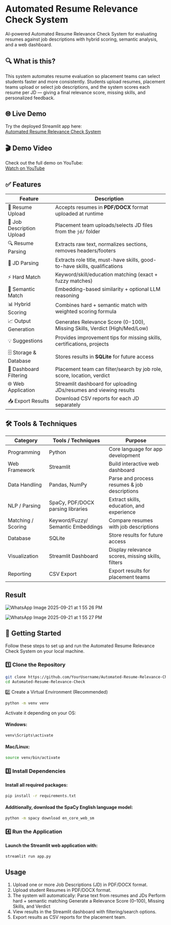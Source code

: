 # Automated Resume Relevance Check System
AI-powered Automated Resume Relevance Check System for evaluating resumes against job descriptions with hybrid scoring, semantic analysis, and a web dashboard.

## 🔍 What is this?

This system automates resume evaluation so placement teams can select students faster and more consistently. Students upload resumes, placement teams upload or select job descriptions, and the system scores each resume per JD — giving a final relevance score, missing skills, and personalized feedback.

## 🌐 Live Demo

Try the deployed Streamlit app here:  
[Automated Resume Relevance Check System](https://sakshiphand-automated-resume-relevance-checker-app-366big.streamlit.app/)

## 🎬 Demo Video

Check out the full demo on YouTube:  
[Watch on YouTube](https://youtu.be/ET8otLacdSM?si=S5hdJoZrQQ9Vc18p)

## ✅ Features

| Feature                                   | Description                                                                 |
|-------------------------------------------|-----------------------------------------------------------------------------|
| 📂 Resume Upload                          | Accepts resumes in **PDF/DOCX** format uploaded at runtime                  |
| 📄 Job Description Upload                 | Placement team uploads/selects JD files from the `jd/` folder               |
| 🔍 Resume Parsing                         | Extracts raw text, normalizes sections, removes headers/footers             |
| 📝 JD Parsing                             | Extracts role title, must-have skills, good-to-have skills, qualifications  |
| ⚡ Hard Match                             | Keyword/skill/education matching (exact + fuzzy matches)                    |
| 🤖 Semantic Match                         | Embedding-based similarity + optional LLM reasoning                         |
| 📊 Hybrid Scoring                         | Combines hard + semantic match with weighted scoring formula                |
| 📈 Output Generation                      | Generates Relevance Score (0-100), Missing Skills, Verdict (High/Med/Low)   |
| 💡 Suggestions                           | Provides improvement tips for missing skills, certifications, projects      |
| 🗄️ Storage & Database                    | Stores results in **SQLite** for future access                              |
| 🔎 Dashboard Filtering                    | Placement team can filter/search by job role, score, location, verdict      |
| 🌐 Web Application                        | Streamlit dashboard for uploading JDs/resumes and viewing results           |
| 📥 Export Results                         | Download CSV reports for each JD separately                                 |

## 🛠️ Tools & Techniques

| Category       | Tools / Techniques                            | Purpose                                               |
|----------------|-----------------------------------------------|------------------------------------------------------|
| Programming    | Python                                        | Core language for app development                   |
| Web Framework  | Streamlit                                     | Build interactive web dashboard                     |
| Data Handling  | Pandas, NumPy                                 | Parse and process resumes & job descriptions       |
| NLP / Parsing  | SpaCy, PDF/DOCX parsing libraries             | Extract skills, education, and experience          |
| Matching / Scoring | Keyword/Fuzzy/ Semantic Embeddings         | Compare resumes with job descriptions              |
| Database       | SQLite                                        | Store results for future access                     |
| Visualization  | Streamlit Dashboard                           | Display relevance scores, missing skills, filters  |
| Reporting      | CSV Export                                    | Export results for placement teams                 |


## Result

![WhatsApp Image 2025-09-21 at 1 55 26 PM](https://github.com/user-attachments/assets/89e17ca2-7337-4f20-ba78-e875694fa0d5)

![WhatsApp Image 2025-09-21 at 1 55 27 PM](https://github.com/user-attachments/assets/b26106aa-9deb-4694-ac55-fc94086f1381)

## 🚀 Getting Started

Follow these steps to set up and run the Automated Resume Relevance Check System on your local machine.

### 1️⃣ Clone the Repository
```bash
git clone https://github.com/YourUsername/Automated-Resume-Relevance-Check.git
cd Automated-Resume-Relevance-Check
```
2️⃣ Create a Virtual Environment (Recommended)
```bash
python -m venv venv
```
Activate it depending on your OS:
#### Windows:
```bash
venv\Scripts\activate
```
#### Mac/Linux:
```bash
source venv/bin/activate
```
### 3️⃣ Install Dependencies
#### Install all required packages:
```bash
pip install -r requirements.txt
```
#### Additionally, download the SpaCy English language model:
```bash
python -m spacy download en_core_web_sm
```
### 4️⃣ Run the Application
#### Launch the Streamlit web application with:
```bash
streamlit run app.py
```

## Usage
1. Upload one or more Job Descriptions (JD) in PDF/DOCX format.
2. Upload student Resumes in PDF/DOCX format.
3. The system will automatically:
       Parse text from resumes and JDs
       Perform hard + semantic matching
       Generate a Relevance Score (0–100), Missing Skills, and Verdict
5. View results in the Streamlit dashboard with filtering/search options.
6. Export results as CSV reports for the placement team.











